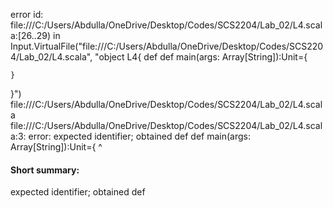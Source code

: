 error id: file:///C:/Users/Abdulla/OneDrive/Desktop/Codes/SCS2204/Lab_02/L4.scala:[26..29) in Input.VirtualFile("file:///C:/Users/Abdulla/OneDrive/Desktop/Codes/SCS2204/Lab_02/L4.scala", "object L4{
    def 
    def main(args: Array[String]):Unit={
        
    }
}")
file:///C:/Users/Abdulla/OneDrive/Desktop/Codes/SCS2204/Lab_02/L4.scala
file:///C:/Users/Abdulla/OneDrive/Desktop/Codes/SCS2204/Lab_02/L4.scala:3: error: expected identifier; obtained def
    def main(args: Array[String]):Unit={
    ^
#### Short summary: 

expected identifier; obtained def